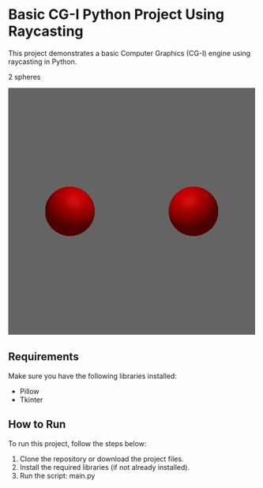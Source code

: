 Basic CG-I Python Project Using Raycasting
=========================================

This project demonstrates a basic Computer Graphics (CG-I) engine using raycasting in Python. 

2 spheres

![Demonstration image](canvas1.png)

Requirements
-------------
Make sure you have the following libraries installed:

- Pillow
- Tkinter

  
How to Run
-----------
To run this project, follow the steps below:

1. Clone the repository or download the project files.
2. Install the required libraries (if not already installed).
3. Run the script: main.py




